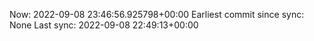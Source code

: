 Now: 2022-09-08 23:46:56.925798+00:00 Earliest commit since sync: None Last sync: 2022-09-08 22:49:13+00:00
